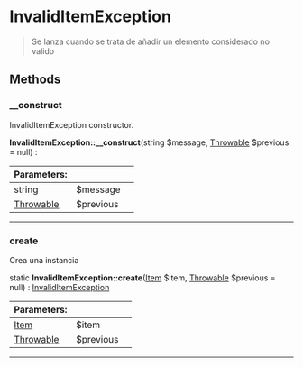 
                                                                                                                                            
    
# InvalidItemException


> Se lanza cuando se trata de añadir un elemento considerado no valido
>
> 








## Methods

### __construct
InvalidItemException constructor.


**InvalidItemException::__construct**(string $message, [Throwable](../../../../Throwable.md) $previous = null) : 


|Parameters: | | |
| --- | --- | --- |
|string |$message |  |
|[Throwable](../../../../Throwable.md) |$previous |  |

---


### create
Crea una instancia


static **InvalidItemException::create**([Item](../../../../Item.md) $item, [Throwable](../../../../Throwable.md) $previous = null) : [InvalidItemException](../../../../InvalidItemException.md)


|Parameters: | | |
| --- | --- | --- |
|[Item](../../../../Item.md) |$item |  |
|[Throwable](../../../../Throwable.md) |$previous |  |

---


                                                                                                                                                                                                                                                                                                                                                                                                            
    
                                                                                                                                                                                                                                                                             
                